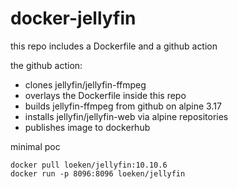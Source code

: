# docker-jellyfin

this repo includes a Dockerfile and a github action

the github action:
- clones jellyfin/jellyfin-ffmpeg 
- overlays the Dockerfile inside this repo
- builds jellyfin-ffmpeg from github on alpine 3.17
- installs jellyfin/jellyfin-web via alpine repositories
- publishes image to dockerhub

minimal poc
```
docker pull loeken/jellyfin:10.10.6
docker run -p 8096:8096 loeken/jellyfin
```
